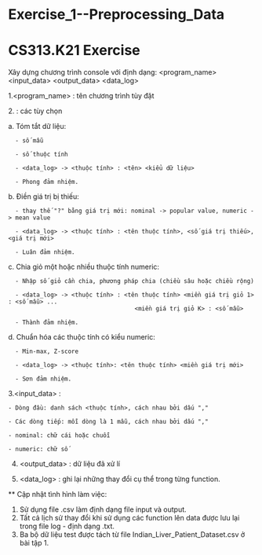 # Exercise_1--Preprocessing_Data
# CS313.K21 Exercise 
Xây dựng chương trình console với định dạng:
  <program_name> <op tion> <input_data> <output_data> <data_log>
 
1.<program_name> : tên chương trình tùy đặt

2.<op tion> : các tùy chọn
  
 a. Tóm tắt dữ liệu: <summary>
  
      - số mẫu
  
      - số thuộc tính
      
      - <data_log> -> <thuộc tính> : <tên> <kiểu dữ liệu>
      
      - Phong đảm nhiệm.
  
 b. Điền giá trị bị thiếu: <replace>
  
      - thay thế "?" bằng giá trị mới: nominal -> popular value, numeric -> mean value
  
      - <data_log> -> <thuộc tính> : <tên thuộc tính>, <số giá trị thiếu>, <giá trị mới>
  
      - Luân đảm nhiệm.
 c. Chia giỏ một hoặc nhiều thuộc tính numeric:  <discretize>
  
      - Nhập số giỏ cần chia, phương pháp chia (chiều sâu hoặc chiều rộng)
  
      - <data_log> -> <thuộc tính> : <tên thuộc tính> <miền giá trị giỏ 1> : <số mẫu> ... 
                                        <miền giá trị giỏ K> : <số mẫu>
      
      - Thành đảm nhiệm.
                                          
 d. Chuẩn hóa các thuộc tính có kiểu numeric: <normalize>
  
      - Min-max, Z-score
  
      - <data_log> -> <thuộc tính>: <tên thuộc tính> <miền giá trị mới>
      
      - Sơn đảm nhiệm.
  
3.<input_data> : 

    - Dòng đầu: danh sách <thuộc tính>, cách nhau bởi dấu ","
    
    - Các dòng tiếp: mỗi dòng là 1 mẫu, cách nhau bởi dấu ","
    
    - nominal: chữ cái hoặc chuỗi
    
    - numeric: chữ số
    
4. <output_data> : dữ liệu đã xử lí

5. <data_log> : ghi lại những thay đổi cụ thể trong từng function.

** Cập nhật tình hình làm việc:

1. Sử dụng file .csv làm định dạng file input và output.
2. Tất cả lịch sử thay đổi khi sử dụng các function lên data được lưu lại trong file log - định dạng .txt.
3. Ba bộ dữ liệu test được tách từ file Indian_Liver_Patient_Dataset.csv ở bài tập 1.


